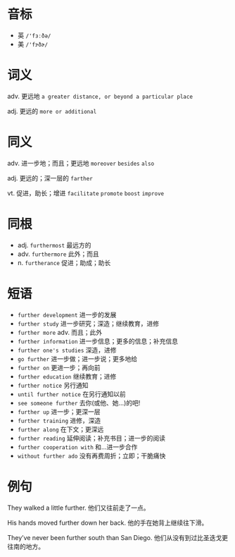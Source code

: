 # 音标

- 英 `/'fɜːðə/`
- 美 `/'fɝðɚ/`

# 词义

adv. 更远地
`a greater distance, or beyond a particular place`

adj. 更远的
`more or additional`

# 同义

adv. 进一步地；而且；更远地
`moreover` `besides` `also`

adj. 更远的；深一层的
`farther`

vt. 促进，助长；增进
`facilitate` `promote` `boost` `improve`

# 同根

- adj. `furthermost` 最远方的
- adv. `furthermore` 此外；而且
- n. `furtherance` 促进；助成；助长

# 短语

- `further development` 进一步的发展
- `further study` 进一步研究；深造；继续教育，进修
- `further more` adv. 而且；此外
- `further information` 进一步信息；更多的信息；补充信息
- `further one's studies` 深造，进修
- `go further` 进一步做；进一步说；更多地给
- `further on` 更进一步；再向前
- `further education` 继续教育；进修
- `further notice` 另行通知
- `until further notice` 在另行通知以前
- `see someone further` 去你(或他、她…)的吧!
- `further up` 进一步；更深一层
- `further training` 进修，深造
- `further along` 在下文；更深远
- `further reading` 延伸阅读；补充书目；进一步的阅读
- `further cooperation with` 和…进一步合作
- `without further ado` 没有再费周折；立即；干脆痛快

# 例句

They walked a little further.
他们又往前走了一点。

His hands moved further down her back.
他的手在她背上继续往下滑。

They’ve never been further south than San Diego.
他们从没有到过比圣迭戈更往南的地方。


